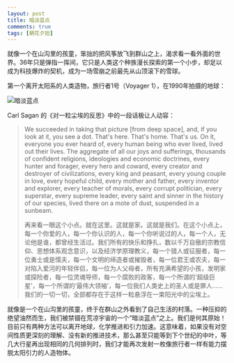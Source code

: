```yaml
---
layout: post
title: 暗淡蓝点
comments: true
tags: [朝花夕拾]
---
```


就像一个在山沟里的孩童，笨拙的把风筝放飞到群山之上，渴求看一看外面的世界。36年只是弹指一挥间，它只是人类这个种族漫长探索的第一个小步，却足以成为科技爆炸的契机，成为一场雪崩之前最先从山顶滚下的雪球。

第一个离开太阳系的人类造物，旅行者1号（Voyager 1），在1990年拍摄的地球：

![暗淡蓝点](http://www.mountargusparish.ie/wp-content/uploads/2016/09/Pale-Blue-Dot.jpg)

Carl Sagan 的《对一粒尘埃的反思》中的一段话极让人动容：

> We succeeded in taking that picture [from deep space], and, if you look at it, you see a dot. That's here. That's home. That's us. On it, everyone you ever heard of, every human being who ever lived, lived out their lives. The aggregate of all our joys and sufferings, thousands of confident religions, ideologies and economic doctrines, every hunter and forager, every hero and coward, every creator and destroyer of civilizations, every king and peasant, every young couple in love, every hopeful child, every mother and father, every inventor and explorer, every teacher of morals, every corrupt politician, every superstar, every supreme leader, every saint and sinner in the history of our species, lived there on a mote of dust, suspended in a sunbeam.
>
> 再来看一眼这个小点。就在这里。这就是家。这就是我们。在这个小点上，每一个你爱的人，每一个你认识的人，每一个你听说过的人，每一个人，无论他是谁，都曾经生活过。我们所有的快乐和挣扎，数以千万自傲的宗教信仰、思想体系观念意识，以及经济学原理教义，每一个猎人或征服者，每一位勇士或是懦夫，每一个文明的缔造者或摧毁者，每一位君王或农夫，每一对陷入爱河的年轻伴侣，每一位为人父母者，所有充满希望的小孩，发明家或探险者，每一位灵魂导师，每一个腐败的政客，每一个所谓的‘超级巨星’，每一个所谓的‘最伟大领袖’，每一位我们人类史上的圣人或是罪人……我们的一切一切，全部都存在于这样一粒悬浮在一束阳光中的尘埃上。

就像是一个在山沟里的孩童，终于在群山之外看到了自己生活的村落。一种压抑的绝望油然而生，我们被禁锢在荒凉宇宙的一个“暗淡蓝点”之上。我们是何其原始！目前只有两种方法可以离开地球，化学推进和引力加速。这意味着，如果没有对空间性质更深刻的理解、没有新的推进技术，那么甚至只能等到下个世纪的中叶，等几大行星再出现相同的几何排列时，我们才能再次发射一枚像旅行者一样有能力摆脱太阳引力的人造物体。




